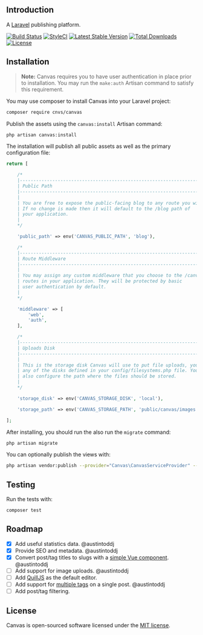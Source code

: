 ## Introduction

A [Laravel](https://laravel.com) publishing platform.

[![Build Status](https://travis-ci.org/cnvs/canvas.svg?branch=master)](https://travis-ci.org/cnvs/canvas)
[![StyleCI](https://styleci.io/repos/52815899/shield?style=flat&branch=master)](https://styleci.io/repos/52815899)
[![Latest Stable Version](https://poser.pugx.org/cnvs/canvas/v/stable)](https://packagist.org/packages/cnvs/canvas)
[![Total Downloads](https://poser.pugx.org/cnvs/canvas/downloads)](https://packagist.org/packages/cnvs/canvas)
[![License](https://poser.pugx.org/cnvs/canvas/license)](https://packagist.org/packages/cnvs/canvas)

## Installation

> **Note:** Canvas requires you to have user authentication in place prior to installation. You may run the `make:auth` Artisan command to satisfy this requirement.

You may use composer to install Canvas into your Laravel project:

```bash
composer require cnvs/canvas
```

Publish the assets using the `canvas:install` Artisan command:

```bash
php artisan canvas:install
```

The installation will publish all public assets as well as the primary configuration file:

```php
return [

    /*
    |--------------------------------------------------------------------------
    | Public Path
    |--------------------------------------------------------------------------
    |
    | You are free to expose the public-facing blog to any route you wish.
    | If no change is made then it will default to the /blog path of
    | your application.
    |
    */

    'public_path' => env('CANVAS_PUBLIC_PATH', 'blog'),

    /*
    |--------------------------------------------------------------------------
    | Route Middleware
    |--------------------------------------------------------------------------
    |
    | You may assign any custom middleware that you choose to the /canvas
    | routes in your application. They will be protected by basic
    | user authentication by default.
    |
    */

    'middleware' => [
        'web',
        'auth',
    ],

    /*
    |--------------------------------------------------------------------------
    | Uploads Disk
    |--------------------------------------------------------------------------
    |
    | This is the storage disk Canvas will use to put file uploads, you can use
    | any of the disks defined in your config/filesystems.php file. You may
    | also configure the path where the files should be stored.
    |
    */

    'storage_disk' => env('CANVAS_STORAGE_DISK', 'local'),

    'storage_path' => env('CANVAS_STORAGE_PATH', 'public/canvas/images'),

];
```

After installing, you should run the also run the `migrate` command:

```bash
php artisan migrate
```

You can optionally publish the views with:

```bash
php artisan vendor:publish --provider="Canvas\CanvasServiceProvider" --tag="views"
```

## Testing

Run the tests with:

```bash
composer test
```

## Roadmap

- [X] Add useful statistics data. @austintoddj
- [X] Provide SEO and metadata. @austintoddj
- [X] Convert post/tag titles to slugs with a [simple Vue component](https://codepen.io/tatthien/pen/xVBxZQ). @austintoddj
- [ ] Add support for image uploads. @austintoddj
- [ ] Add [QuillJS](https://quilljs.com/guides/cloning-medium-with-parchment/) as the default editor.
- [ ] Add support for [multiple tags](https://vue-multiselect.js.org/#sub-multiple-select) on a single post. @austintoddj
- [ ] Add post/tag filtering.

## License

Canvas is open-sourced software licensed under the [MIT license](https://opensource.org/licenses/MIT).